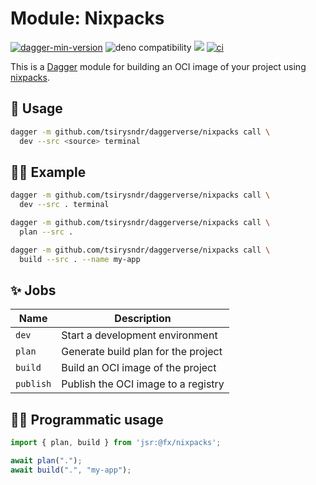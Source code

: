 # Module: Nixpacks

[![dagger-min-version](https://shield.fluentci.io/dagger/v0.11.7)](https://dagger.io)
![deno compatibility](https://shield.deno.dev/deno/^1.41)
[![](https://jsr.io/badges/@fx/nixpacks)](https://jsr.io/@fx/nixpacks)
[![ci](https://github.com/tsirysndr/daggerverse/actions/workflows/ci.yml/badge.svg)](https://github.com/tsirysndr/daggerverse/actions/workflows/nixpacks.yml)

This is a [Dagger](https://dagger.io) module for building an OCI image of your project using [nixpacks](https://nixpacks.com/).

## 🚀 Usage

```sh
dagger -m github.com/tsirysndr/daggerverse/nixpacks call \
  dev --src <source> terminal
```

## 🧑‍🔬 Example

```sh
dagger -m github.com/tsirysndr/daggerverse/nixpacks call \
  dev --src . terminal

dagger -m github.com/tsirysndr/daggerverse/nixpacks call \
  plan --src .

dagger -m github.com/tsirysndr/daggerverse/nixpacks call \
  build --src . --name my-app
```

## ✨ Jobs

| Name      | Description                         |
| --------- | ----------------------------------- |
| `dev`     | Start a development environment     |
| `plan`    | Generate build plan for the project |
| `build`   | Build an OCI image of the project   |
| `publish` | Publish the OCI image to a registry |

## 🧑‍💻 Programmatic usage

```typescript
import { plan, build } from 'jsr:@fx/nixpacks';

await plan(".");
await build(".", "my-app");
```
